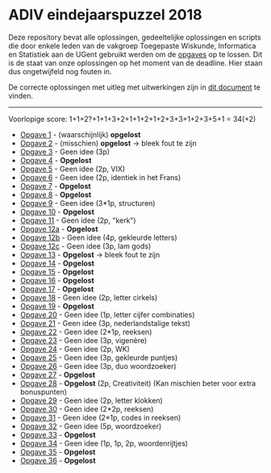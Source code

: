 # ADIV eindejaarspuzzel 2018
Deze repository bevat alle oplossingen, gedeeltelijke oplossingen en scripts die door enkele leden van de vakgroep Toegepaste Wiskunde, Informatica en Statistiek aan de UGent gebruikt werden om de [opgaves](opgave_nl.pdf) op te lossen. Dit is de staat van onze oplossingen op het moment van de deadline. Hier staan dus ongetwijfeld nog fouten in.

De correcte oplossingen met uitleg met uitwerkingen zijn in [dit document](uitwerkingen.pdf) te vinden.

---

Voorlopige score: 1+1+2?+1+1+3+2+1+1+2+1+2+3+3+1+2+3+5+1 = 34(+2)

* [Opgave 1](opgave01/oplossing.md) - (waarschijnlijk) **opgelost**
* [Opgave 2](opgave02/oplossing.md) - (misschien) **opgelost** -> bleek fout te zijn
* [Opgave 3](opgave03/oplossing.md) - Geen idee (3p)
* [Opgave 4](opgave04/oplossing.md) - **Opgelost**
* [Opgave 5](opgave05/oplossing.md) - Geen idee (2p, VIX)
* [Opgave 6](opgave06/oplossing.md) - Geen idee (2p, identiek in het Frans)
* [Opgave 7](opgave07/oplossing.md) - **Opgelost**
* [Opgave 8](opgave08/oplossing.md) - **Opgelost**
* [Opgave 9](opgave09/oplossing.md) - Geen idee (3*1p, structuren)
* [Opgave 10](opgave10/oplossing.md) - **Opgelost**
* [Opgave 11](opgave11/oplossing.md) - Geen idee (2p, "kerk")
* [Opgave 12a](opgave12/a/oplossing.md) - **Opgelost**
* [Opgave 12b](opgave12/b/oplossing.md) - Geen idee (4p, gekleurde letters)
* [Opgave 12c](opgave12/c/oplossing.md) - Geen idee (3p, lam gods)
* [Opgave 13](opgave13/oplossing.md) - **Opgelost** -> bleek fout te zijn
* [Opgave 14](opgave14/oplossing.md) - **Opgelost**
* [Opgave 15](opgave15/oplossing.md) - **Opgelost**
* [Opgave 16](opgave16/oplossing.md) - **Opgelost**
* [Opgave 17](opgave17/oplossing.md) - **Opgelost**
* [Opgave 18](opgave18/oplossing.md) - Geen idee (2p, letter cirkels)
* [Opgave 19](opgave19/oplossing.md) - **Opgelost**
* [Opgave 20](opgave20/oplossing.md) - Geen idee (1p, letter cijfer combinaties)
* [Opgave 21](opgave21/oplossing.md) - Geen idee (3p, nederlandstalige tekst)
* [Opgave 22](opgave22/oplossing.md) - Geen idee (2*1p, reeksen)
* [Opgave 23](opgave23/oplossing.md) - Geen idee (3p, vigenère)
* [Opgave 24](opgave24/oplossing.md) - Geen idee (2p, WK)
* [Opgave 25](opgave25/oplossing.md) - Geen idee (3p, gekleurde puntjes)
* [Opgave 26](opgave26/oplossing.md) - Geen idee (3p, duo woordzoeker)
* [Opgave 27](opgave27/oplossing.md) - **Opgelost**
* [Opgave 28](opgave28/oplossing.md) - **Opgelost** (2p, Creativiteit) (Kan mischien beter voor extra bonuspunten)
* [Opgave 29](opgave29/oplossing.md) - Geen idee (2p, letter klokken)
* [Opgave 30](opgave30/oplossing.md) - Geen idee (2*2p, reeksen)
* [Opgave 31](opgave31/oplossing.md) - Geen idee (2*1p, codes in reeksen)
* [Opgave 32](opgave32/oplossing.md) - Geen idee (5p, woordzoeker)
* [Opgave 33](opgave33/oplossing.md) - **Opgelost**
* [Opgave 34](opgave34/oplossing.md) - Geen idee (1p, 1p, 2p, woordenrijtjes)
* [Opgave 35](opgave35/oplossing.md) - **Opgelost**
* [Opgave 36](opgave36/oplossing.md) - **Opgelost**
